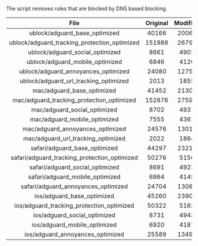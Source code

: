 The script removes rules that are blocked by DNS based blocking.


| File | Original | Modified |
|:----:|:-----:|:-----:|
| ublock/adguard_base_optimized | 40166 | 20063 |
| ublock/adguard_tracking_protection_optimized | 151988 | 26794 |
| ublock/adguard_social_optimized | 8661 | 4902 |
| ublock/adguard_mobile_optimized | 6846 | 4126 |
| ublock/adguard_annoyances_optimized | 24080 | 12758 |
| ublock/adguard_url_tracking_optimized | 2013 | 1855 |
| mac/adguard_base_optimized | 41452 | 21309 |
| mac/adguard_tracking_protection_optimized | 152876 | 27599 |
| mac/adguard_social_optimized | 8702 | 4937 |
| mac/adguard_mobile_optimized | 7555 | 4361 |
| mac/adguard_annoyances_optimized | 24576 | 13012 |
| mac/adguard_url_tracking_optimized | 2022 | 1864 |
| safari/adguard_base_optimized | 44297 | 23219 |
| safari/adguard_tracking_protection_optimized | 50276 | 5156 |
| safari/adguard_social_optimized | 8691 | 4922 |
| safari/adguard_mobile_optimized | 6864 | 4145 |
| safari/adguard_annoyances_optimized | 24704 | 13085 |
| ios/adguard_base_optimized | 45260 | 23904 |
| ios/adguard_tracking_protection_optimized | 50322 | 5163 |
| ios/adguard_social_optimized | 8731 | 4943 |
| ios/adguard_mobile_optimized | 6920 | 4187 |
| ios/adguard_annoyances_optimized | 25589 | 13490 |